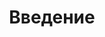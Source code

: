 ---
title: "Введение"
metaTitle: "Syntax Highlighting is the meta title tag for this page"
metaDescription: "This is the meta description for this page"
---
